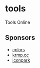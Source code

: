 # tools

Tools Online

## Sponsors

- [colors](https://github.com/mrmrs/colors)
- [krmp.cc](https://github.com/dadleyy/krmp.cc)
- [iconpark](https://github.com/lvwzhen/iconpark)
